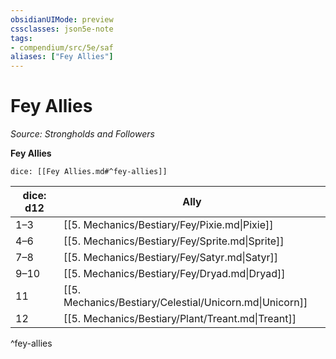 ```yaml
---
obsidianUIMode: preview
cssclasses: json5e-note
tags:
- compendium/src/5e/saf
aliases: ["Fey Allies"]
---
```

# Fey Allies
*Source: Strongholds and Followers* 

**Fey Allies**

`dice: [[Fey Allies.md#^fey-allies]]`

| dice: d12 | Ally |
|-----------|------|
| 1–3 | [[5. Mechanics/Bestiary/Fey/Pixie.md\|Pixie]] |
| 4–6 | [[5. Mechanics/Bestiary/Fey/Sprite.md\|Sprite]] |
| 7–8 | [[5. Mechanics/Bestiary/Fey/Satyr.md\|Satyr]] |
| 9–10 | [[5. Mechanics/Bestiary/Fey/Dryad.md\|Dryad]] |
| 11 | [[5. Mechanics/Bestiary/Celestial/Unicorn.md\|Unicorn]] |
| 12 | [[5. Mechanics/Bestiary/Plant/Treant.md\|Treant]] |
^fey-allies